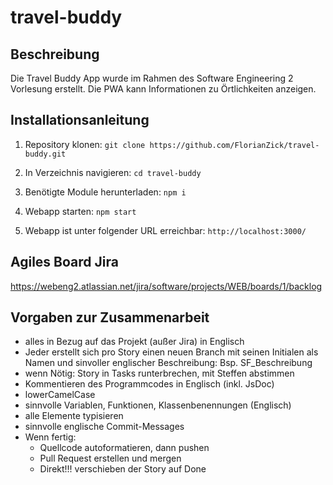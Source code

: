 # travel-buddy

## Beschreibung

Die Travel Buddy App wurde im Rahmen des Software Engineering 2 Vorlesung erstellt. Die PWA kann Informationen zu Örtlichkeiten anzeigen.

## Installationsanleitung

1. Repository klonen:
   `git clone https://github.com/FlorianZick/travel-buddy.git`

2. In Verzeichnis navigieren:
   `cd travel-buddy `

3. Benötigte Module herunterladen:
   `npm i`

4. Webapp starten:
   `npm start`

5. Webapp ist unter folgender URL erreichbar:
   `http://localhost:3000/`

## Agiles Board Jira

https://webeng2.atlassian.net/jira/software/projects/WEB/boards/1/backlog

## Vorgaben zur Zusammenarbeit

-   alles in Bezug auf das Projekt (außer Jira) in Englisch
-   Jeder erstellt sich pro Story einen neuen Branch mit seinen Initialen als Namen und sinvoller englischer Beschreibung: Bsp. SF_Beschreibung
-   wenn Nötig: Story in Tasks runterbrechen, mit Steffen abstimmen
-   Kommentieren des Programmcodes in Englisch (inkl. JsDoc)
-   lowerCamelCase
-   sinnvolle Variablen, Funktionen, Klassenbenennungen (Englisch)
-   alle Elemente typisieren
-   sinnvolle englische Commit-Messages
-   Wenn fertig:
    -   Quellcode autoformatieren, dann pushen
    -   Pull Request erstellen und mergen
    -   Direkt!!! verschieben der Story auf Done
